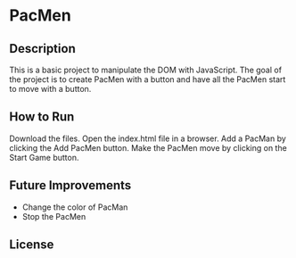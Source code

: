 # PacMen


## Description
This is a basic project to manipulate the DOM with JavaScript. The goal of the project is to create PacMen with a button and have all the PacMen start to move with a button.

## How to Run
Download the files. Open the index.html file in a browser. Add a PacMan by clicking the Add PacMen button. Make the PacMen move by clicking on the Start Game button.

## Future Improvements
<ul>
  <li>Change the color of PacMan</li>
  <li>Stop the PacMen</li>
</ul>

## License
